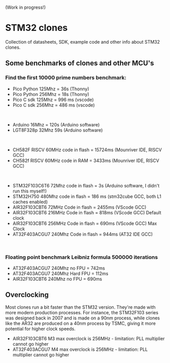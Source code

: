 (Work in progress!)
# STM32 clones
Collection of datasheets, SDK, example code and other info about STM32 clones.


## Some benchmarks of clones and other MCU's

### Find the first 10000 prime numbers benchmark:
- Pico Python 125Mhz = 36s (Thonny)
- Pico Python 256Mhz = 18s (Thonny)
- Pico C sdk 125Mhz  = 996 ms (vscode)
- Pico C sdk 256Mhz  = 486 ms (vscode)
<br/>

- Arduino 16Mhz = 120s (Arduino software)
- LGT8F328p 32Mhz 59s (Arduino software)
<br/>

- CH582F RISCV 60MHz code in flash = 15724ms (Mounriver IDE, RISCV GCC)
- CH582f RISCV 60MHz code in RAM = 3433ms (Mounriver IDE, RISCV GCC)
<br/>

- STM32F103C6T6 72Mhz code in flash = 3s (Arduino software, I didn't run this myself!)
- STM32H750 480Mhz code in flash = 186 ms (stm32cube GCC, both L1 caches enabled)
- AIR32F103CBT6 72MHz Code in flash = 2455ms (VScode GCC) 
- AIR32F103CBT6 216MHz Code in flash = 818ms (VScode GCC) Default clock
- AIR32F103CBT6 256MHz Code in flash = 690ms (VScode GCC) Max Clock
- AT32F403ACGU7 240Mhz Code in flash = 944ms (AT32 IDE GCC)
<br/>

### Floating point benchmark Leibniz formula 500000 iterations
- AT32F403ACGU7 240Mhz   no FPU   = 742ms
- AT32F403ACGU7 240Mhz   Hard FPU = 112ms
- AIR32F103CBT6 240Mhz   no FPU   = 690ms

## Overclocking
Most clones run a bit faster than the STM32 version. They're made with more modern production processes. 
For instance, the STM32F103 series was designed back in 2007 and is made on a 90nm process, while clones like the AR32 are produced on a 40nm process by TSMC, giving it more potential for higher clock speeds.

* AIR32F103CBT6 M3 max overclock is 256MHz - limitation: PLL multiplier cannot go higher
* AT32F403ACGU7 M4 max overclock is 256MHz - limitation: PLL multiplier cannot go higher


